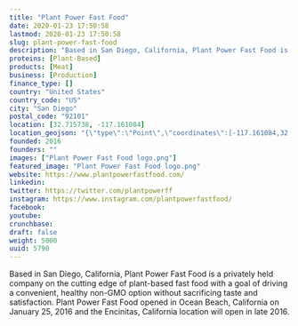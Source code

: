 ```yaml
---
title: "Plant Power Fast Food"
date: 2020-01-23 17:50:58
lastmod: 2020-01-23 17:50:58
slug: plant-power-fast-food
description: "Based in San Diego, California, Plant Power Fast Food is a privately held company on the cutting edge of plant-based fast food with a goal of driving a convenient, healthy non-GMO option without sacrificing taste and satisfaction. Plant Power Fast Food opened in Ocean Beach, California on January 25, 2016 and the Encinitas, California location will open in late 2016."
proteins: [Plant-Based]
products: [Meat]
business: [Production]
finance_type: []
country: "United States"
country_code: "US"
city: "San Diego"
postal_code: "92101"
location: [32.715738, -117.161084]
location_geojson: "{\"type\":\"Point\",\"coordinates\":[-117.161084,32.715738]}"
founded: 2016
founders: ""
images: ["Plant Power Fast Food logo.png"]
featured_image: "Plant Power Fast Food logo.png"
website: https://www.plantpowerfastfood.com/
linkedin: 
twitter: https://twitter.com/plantpowerff
instagram: https://www.instagram.com/plantpowerfastfood/
facebook: 
youtube: 
crunchbase: 
draft: false
weight: 5000
uuid: 5790
---
```

Based in San Diego, California, Plant Power Fast Food is a privately held company on the cutting edge of plant-based fast food with a goal of driving a convenient, healthy non-GMO option without sacrificing taste and satisfaction. Plant Power Fast Food opened in Ocean Beach, California on January 25, 2016 and the Encinitas, California location will open in late 2016.
